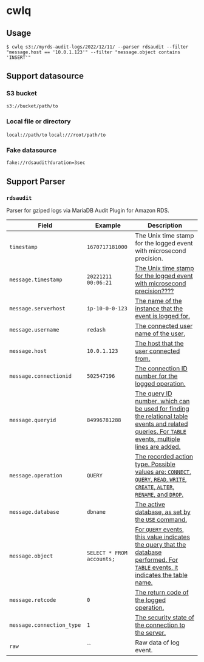 # cwlq

## Usage

``` console
$ cwlq s3://myrds-audit-logs/2022/12/11/ --parser rdsaudit --filter "message.host == '10.0.1.123'" --filter "message.object contains 'INSERT'"
```

## Support datasource

### S3 bucket

`s3://bucket/path/to`

### Local file or directory

`local://path/to` `local:///root/path/to`

### Fake datasource

`fake://rdsaudit?duration=3sec`

## Support Parser

### `rdsaudit`

Parser for gziped logs via MariaDB Audit Plugin for Amazon RDS.

| Field | Example | Description |
| --- | --- | --- |
| `timestamp` | `1670717181000` | The Unix time stamp for the logged event with microsecond precision. |
| `message.timestamp`  | `20221211 00:06:21` | [The Unix time stamp for the logged event with microsecond precision????](https://docs.aws.amazon.com/AmazonRDS/latest/UserGuide/Appendix.MySQL.Options.AuditPlugin.html) |
| `message.serverhost` | `ip-10-0-0-123` | [The name of the instance that the event is logged for.](https://docs.aws.amazon.com/AmazonRDS/latest/UserGuide/Appendix.MySQL.Options.AuditPlugin.html) |
| `message.username` | `redash` | [The connected user name of the user.](https://docs.aws.amazon.com/AmazonRDS/latest/UserGuide/Appendix.MySQL.Options.AuditPlugin.html) |
| `message.host` | `10.0.1.123` | [The host that the user connected from.](https://docs.aws.amazon.com/AmazonRDS/latest/UserGuide/Appendix.MySQL.Options.AuditPlugin.html) |
| `message.connectionid` | `502547196` | [The connection ID number for the logged operation.](https://docs.aws.amazon.com/AmazonRDS/latest/UserGuide/Appendix.MySQL.Options.AuditPlugin.html) |
| `message.queryid` | `84996781288` | [The query ID number, which can be used for finding the relational table events and related queries. For `TABLE` events, multiple lines are added.](https://docs.aws.amazon.com/AmazonRDS/latest/UserGuide/Appendix.MySQL.Options.AuditPlugin.html) |
| `message.operation` | `QUERY` | [The recorded action type. Possible values are: `CONNECT`, `QUERY`, `READ`, `WRITE`, `CREATE`, `ALTER`, `RENAME`, and `DROP`.](https://docs.aws.amazon.com/AmazonRDS/latest/UserGuide/Appendix.MySQL.Options.AuditPlugin.html) |
| `message.database` | `dbname` | [The active database, as set by the `USE` command.](https://docs.aws.amazon.com/AmazonRDS/latest/UserGuide/Appendix.MySQL.Options.AuditPlugin.html) |
| `message.object` | `SELECT * FROM accounts;` | [For `QUERY` events, this value indicates the query that the database performed. For `TABLE` events, it indicates the table name.](https://docs.aws.amazon.com/AmazonRDS/latest/UserGuide/Appendix.MySQL.Options.AuditPlugin.html) |
| `message.retcode` | `0` | [The return code of the logged operation.](https://docs.aws.amazon.com/AmazonRDS/latest/UserGuide/Appendix.MySQL.Options.AuditPlugin.html) |
| `message.connection_type` | `1` | [The security state of the connection to the server.](https://docs.aws.amazon.com/AmazonRDS/latest/UserGuide/Appendix.MySQL.Options.AuditPlugin.html) |
| `raw` | `` | Raw data of log event. |
